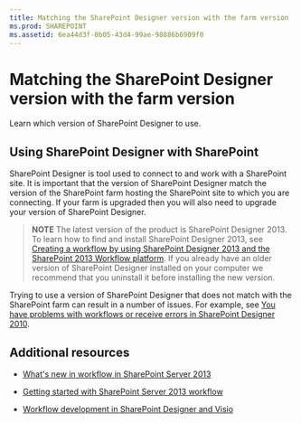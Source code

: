 ```yaml
---
title: Matching the SharePoint Designer version with the farm version
ms.prod: SHAREPOINT
ms.assetid: 6ea44d3f-0b05-43d4-99ae-98886b6909f0
---
```



# Matching the SharePoint Designer version with the farm version
Learn which version of SharePoint Designer to use.
## Using SharePoint Designer with SharePoint
<a name="section1"> </a>

SharePoint Designer is tool used to connect to and work with a SharePoint site. It is important that the version of SharePoint Designer match the version of the SharePoint farm hosting the SharePoint site to which you are connecting. If your farm is upgraded then you will also need to upgrade your version of SharePoint Designer.
  
    
    

> **NOTE**
> The latest version of the product is SharePoint Designer 2013. To learn how to find and install SharePoint Designer 2013, see  [Creating a workflow by using SharePoint Designer 2013 and the SharePoint 2013 Workflow platform](creating-a-workflow-by-using-sharepoint-designer-2013-and-the-sharepoint-2013-wo.md). If you already have an older version of SharePoint Designer installed on your computer we recommend that you uninstall it before installing the new version. 
  
    
    

Trying to use a version of SharePoint Designer that does not match with the SharePoint farm can result in a number of issues. For example, see  [You have problems with workflows or receive errors in SharePoint Designer 2010](http://support.microsoft.com/kb/2794961).
  
    
    

  
    
    

## Additional resources
<a name="bk_addresources"> </a>


-  [What's new in workflow in SharePoint Server 2013](http://msdn.microsoft.com/library/6ab8a28b-fa2f-4530-8b55-a7f663bf15ea.aspx)
    
  
-  [Getting started with SharePoint Server 2013 workflow](http://msdn.microsoft.com/library/cc73be76-a329-449f-90ab-86822b1c2ee8.aspx)
    
  
-  [Workflow development in SharePoint Designer and Visio](workflow-development-in-sharepoint-designer-and-visio.md)
    
  

  
    
    

